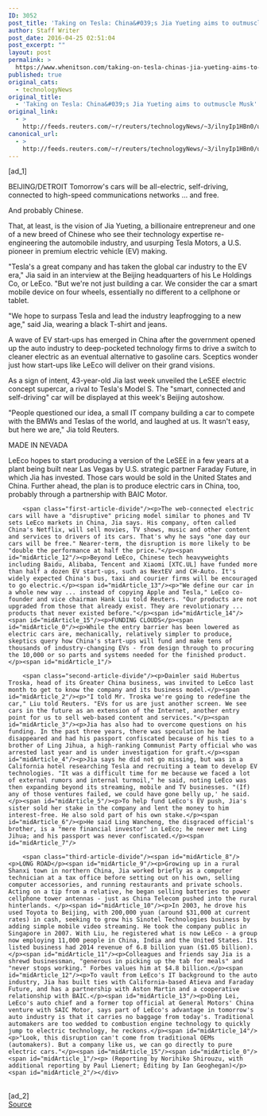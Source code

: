 ```yaml
---
ID: 3052
post_title: 'Taking on Tesla: China&#039;s Jia Yueting aims to outmuscle Musk'
author: Staff Writer
post_date: 2016-04-25 02:51:04
post_excerpt: ""
layout: post
permalink: >
  https://www.whenitson.com/taking-on-tesla-chinas-jia-yueting-aims-to-outmuscle-musk/
published: true
original_cats:
  - technologyNews
original_title:
  - 'Taking on Tesla: China&#039;s Jia Yueting aims to outmuscle Musk'
original_link:
  - >
    http://feeds.reuters.com/~r/reuters/technologyNews/~3/ilnyIp1HBn0/us-autoshow-beijing-china-leeco-insight-idUSKCN0XL11X
canonical_url:
  - >
    http://feeds.reuters.com/~r/reuters/technologyNews/~3/ilnyIp1HBn0/us-autoshow-beijing-china-leeco-insight-idUSKCN0XL11X
---
```

 [ad_1]
<br><div id="articleText">
<span id="midArticle_start"/>

<span id="midArticle_0"/><span class="focusParagraph" readability="5"><p><span class="articleLocation">BEIJING/DETROIT</span> Tomorrow's cars will be all-electric, self-driving, connected to high-speed communications networks ... and free.</p></span><span id="midArticle_1"/><p>And probably Chinese.</p><span id="midArticle_2"/><p>That, at least, is the vision of Jia Yueting, a billionaire entrepreneur and one of a new breed of Chinese who see their technology expertise re-engineering the automobile industry, and usurping Tesla Motors, a U.S. pioneer in premium electric vehicle (EV) making.</p><span id="midArticle_3"/><p>"Tesla's a great company and has taken the global car industry to the EV era," Jia said in an interview at the Beijing headquarters of his Le Holdings Co, or LeEco. "But we're not just building a car. We consider the car a smart mobile device on four wheels, essentially no different to a cellphone or tablet.</p><span id="midArticle_4"/><p>"We hope to surpass Tesla and lead the industry leapfrogging to a new age," said Jia, wearing a black T-shirt and jeans.</p><span id="midArticle_5"/><p>A wave of EV start-ups has emerged in China after the government opened up the auto industry to deep-pocketed technology firms to drive a switch to cleaner electric as an eventual alternative to gasoline cars. Sceptics wonder just how start-ups like LeEco will deliver on their grand visions.</p><span id="midArticle_6"/><p>As a sign of intent, 43-year-old Jia last week unveiled the LeSEE electric concept supercar, a rival to Tesla's Model S. The "smart, connected and self-driving" car will be displayed at this week's Beijing autoshow.</p><span id="midArticle_7"/><p>"People questioned our idea, a small IT company building a car to compete with the BMWs and Teslas of the world, and laughed at us. It wasn't easy, but here we are," Jia told Reuters.</p><span id="midArticle_8"/><span id="midArticle_9"/><p>MADE IN NEVADA</p><span id="midArticle_10"/><p>LeEco hopes to start producing a version of the LeSEE in a few years at a plant being built near Las Vegas by U.S. strategic partner Faraday Future, in which Jia has invested. Those cars would be sold in the United States and China. Further ahead, the plan is to produce electric cars in China, too, probably through a partnership with BAIC Motor.</p><span id="midArticle_11"/>
        
        <span class="first-article-divide"/><p>The web-connected electric cars will have a "disruptive" pricing model similar to phones and TV sets LeEco markets in China, Jia says. His company, often called China's Netflix, will sell movies, TV shows, music and other content and services to drivers of its cars. That's why he says "one day our cars will be free." Nearer-term, the disruption is more likely to be "double the performance at half the price."</p><span id="midArticle_12"/><p>Beyond LeEco, Chinese tech heavyweights including Baidu, Alibaba, Tencent and Xiaomi [XTC.UL] have funded more than half a dozen EV start-ups, such as NextEV and CH-Auto. It's widely expected China's bus, taxi and courier firms will be encouraged to go electric.</p><span id="midArticle_13"/><p>"We define our car in a whole new way ... instead of copying Apple and Tesla," LeEco co-founder and vice chairman Hank Liu told Reuters. "Our products are not upgraded from those that already exist. They are revolutionary ... products that never existed before."</p><span id="midArticle_14"/><span id="midArticle_15"/><p>FUNDING CLOUDS</p><span id="midArticle_0"/><p>While the entry barrier has been lowered as electric cars are, mechanically, relatively simpler to produce, skeptics query how China's start-ups will fund and make tens of thousands of industry-changing EVs - from design through to procuring the 10,000 or so parts and systems needed for the finished product.</p><span id="midArticle_1"/>
        
        <span class="second-article-divide"/><p>Daimler said Hubertus Troska, head of its Greater China business, was invited to LeEco last month to get to know the company and its business model.</p><span id="midArticle_2"/><p>"I told Mr. Troska we're going to redefine the car," Liu told Reuters. "EVs for us are just another screen. We see cars in the future as an extension of the Internet, another entry point for us to sell web-based content and services."</p><span id="midArticle_3"/><p>Jia has also had to overcome questions on his funding. In the past three years, there was speculation he had disappeared and had his passport confiscated because of his ties to a brother of Ling Jihua, a high-ranking Communist Party official who was arrested last year and is under investigation for graft.</p><span id="midArticle_4"/><p>Jia says he did not go missing, but was in a California hotel researching Tesla and recruiting a team to develop EV technologies. "It was a difficult time for me because we faced a lot of external rumors and internal turmoil," he said, noting LeEco was then expanding beyond its streaming, mobile and TV businesses. "(If) any of those ventures failed, we could have gone belly up,' he said.</p><span id="midArticle_5"/><p>To help fund LeEco's EV push, Jia's sister sold her stake in the company and lent the money to him interest-free. He also sold part of his own stake.</p><span id="midArticle_6"/><p>He said Ling Wancheng, the disgraced official's brother, is a "mere financial investor" in LeEco; he never met Ling Jihua; and his passport was never confiscated.</p><span id="midArticle_7"/>
        
        <span class="third-article-divide"/><span id="midArticle_8"/><p>LONG ROAD</p><span id="midArticle_9"/><p>Growing up in a rural Shanxi town in northern China, Jia worked briefly as a computer technician at a tax office before setting out on his own, selling computer accessories, and running restaurants and private schools. Acting on a tip from a relative, he began selling batteries to power cellphone tower antennas - just as China Telecom pushed into the rural hinterlands. </p><span id="midArticle_10"/><p>In 2003, he drove his used Toyota to Beijing, with 200,000 yuan (around $31,000 at current rates) in cash, seeking to grow his Sinotel Technologies business by adding simple mobile video streaming. He took the company public in Singapore in 2007. With Liu, he registered what is now LeEco - a group now employing 11,000 people in China, India and the United States. Its listed business had 2014 revenue of 6.8 billion yuan ($1.05 billion).</p><span id="midArticle_11"/><p>Colleagues and friends say Jia is a shrewd businessman, "generous in picking up the tab for meals" and "never stops working." Forbes values him at $4.8 billion.</p><span id="midArticle_12"/><p>To vault from LeEco's IT background to the auto industry, Jia has built ties with California-based Atieva and Faraday Future, and has a partnership with Aston Martin and a cooperative relationship with BAIC.</p><span id="midArticle_13"/><p>Ding Lei, LeEco's auto chief and a former top official at General Motors' China venture with SAIC Motor, says part of LeEco's advantage in tomorrow's auto industry is that it carries no baggage from today's. Traditional automakers are too wedded to combustion engine technology to quickly jump to electric technology, he reckons.</p><span id="midArticle_14"/><p>"Look, this disruption can't come from traditional OEMs (automakers). But a company like us, we can go directly to pure electric cars."</p><span id="midArticle_15"/><span id="midArticle_0"/><span id="midArticle_1"/><p> (Reporting by Norihiko Shirouzu, with additional reporting by Paul Lienert; Editing by Ian Geoghegan)</p><span id="midArticle_2"/></div>
<br>[ad_2]
<br><a href="http://feeds.reuters.com/~r/reuters/technologyNews/~3/ilnyIp1HBn0/us-autoshow-beijing-china-leeco-insight-idUSKCN0XL11X">Source </a>